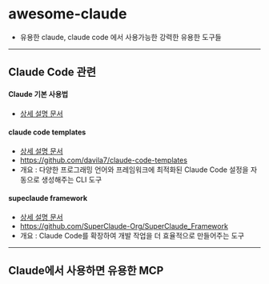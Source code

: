 # awesome-claude
- 유용한 claude, claude code 에서 사용가능한 강력한 유용한 도구들
---
## Claude Code 관련
#### Claude 기본 사용법
* [상세 설명 문서](claude_code_guide.md)

#### claude code templates
* [상세 설명 문서](claude_code_templates.md)
* https://github.com/davila7/claude-code-templates
* 개요 : 다양한 프로그래밍 언어와 프레임워크에 최적화된 Claude Code 설정을 자동으로 생성해주는 CLI 도구
#### supeclaude framework
* [상세 설명 문서](superclaude_guide.md)
* https://github.com/SuperClaude-Org/SuperClaude_Framework
* 개요 : Claude Code를 확장하여 개발 작업을 더 효율적으로 만들어주는 도구
---
## Claude에서 사용하면 유용한 MCP 
####
